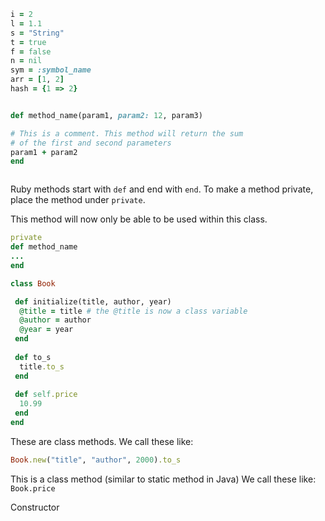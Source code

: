 ```ruby
i = 2
l = 1.1
s = "String"
t = true
f = false
n = nil
sym = :symbol_name
arr = [1, 2]
hash = {1 => 2}


def method_name(param1, param2: 12, param3)

# This is a comment. This method will return the sum 
# of the first and second parameters
param1 + param2
end



```
Ruby methods start with `def` and end with `end`.
To make a method private, place the method under `private`.

This method will now only be able to be used within this class.

```ruby
private
def method_name
...
end
```

```ruby
class Book

 def initialize(title, author, year)
  @title = title # the @title is now a class variable
  @author = author
  @year = year
 end
 
 def to_s
  title.to_s
 end
 
 def self.price
  10.99
 end
end
```

These are class methods. We call these like:

```ruby
Book.new("title", "author", 2000).to_s
```

This is a class method (similar to static method in Java)
We call these like: `Book.price`

Constructor







